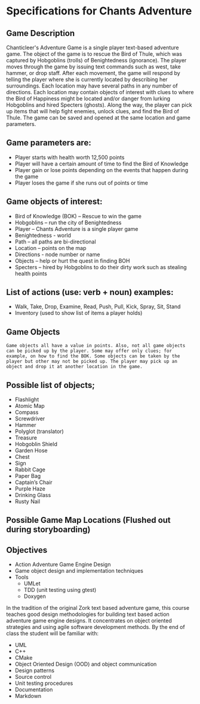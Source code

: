 # Specifications for Chants Adventure

## Game Description

Chanticleer's Adventure Game is a single player text-based adventure game. The object of the game is to rescue the Bird of Thule, which was captured by Hobgoblins (trolls) of Benightedness (ignorance). The player moves through the game by issuing text commands such as west, take hammer, or drop staff. After each movement, the game will respond by telling the player where she is currently located by describing her surroundings. Each location may have several paths in any number of directions. Each location may contain objects of interest with clues to where the Bird of Happiness might be located and/or danger from lurking Hobgoblins and hired Specters (ghosts). Along the way, the player can pick up items that will help fight enemies, unlock clues, and find the Bird of Thule. The game can be saved and opened at the same location and game parameters.

## Game parameters are:

-	Player starts with health worth 12,500 points
-	Player will have a certain amount of time to find the Bird of Knowledge
-	Player gain or lose points depending on the events that happen during the game
-	Player loses the game if she runs out of points or time

## Game objects of interest:

-	Bird of Knowledge (BOK) – Rescue to win the game 
-	Hobgoblins – run the city of Benightedness
-	Player – Chants Adventure is a single player game
-	Benightedness - world
-	Path – all paths are bi-directional
-	Location – points on the map
-	Directions - node number or name
-	Objects – help or hurt the quest in finding BOH
-	Specters – hired by Hobgoblins to do their dirty work such as stealing health points

## List of actions (use: verb + noun) examples:

-	Walk, Take, Drop, Examine, Read, Push, Pull, Kick, Spray, Sit, Stand
-	Inventory (used to show list of items a player holds)

## Game Objects

	Game objects all have a value in points. Also, not all game objects can be picked up by the player. Some may offer only clues; for example, on how to find the BOK. Some objects can be taken by the player but other may not be picked up. The player may pick up an object and drop it at another location in the game.

## Possible list of objects;
-	Flashlight
-	Atomic Map
-	Compass
-	Screwdriver
-	Hammer
-	Polyglot (translator)
-	Treasure
-	Hobgoblin Shield
-	Garden Hose
-	Chest
-	Sign
-	Rabbit Cage
-	Paper Bag
-	Captain’s Chair
-	Purple Haze
-	Drinking Glass
-	Rusty Nail

## Possible Game Map Locations (Flushed out during storyboarding)

## Objectives
-	Action Adventure Game Engine Design 
-	Game object design and implementation techniques
-	Tools
    -	UMLet
    -   TDD (unit testing using gtest)
    -   Doxygen


In the tradition of the original Zork text based adventure game, this course teaches good design methodologies for building text based action adventure game engine designs. It concentrates on object oriented strategies and using agile software development methods. By the end of class the student will be familiar with:
-	UML
-	C++
-   CMake
-	Object Oriented Design (OOD) and object communication
-	Design patterns
-	Source control
-	Unit testing procedures
-   Documentation
-   Markdown
